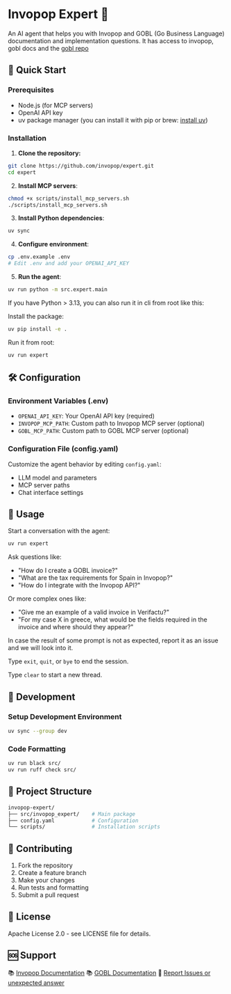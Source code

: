 # Invopop Expert 🤖

An AI agent that helps you with Invopop and GOBL (Go Business Language) documentation and implementation questions. It has access to invopop, gobl docs and the [gobl repo](https://github.com/invopop/gobl)

## 🚀 Quick Start

### Prerequisites

- Node.js (for MCP servers)
- OpenAI API key
- uv package manager (you can install it with pip or brew: [install uv](https://docs.astral.sh/uv/getting-started/installation/))

### Installation

1. **Clone the repository:**

```bash
git clone https://github.com/invopop/expert.git
cd expert
```

2. **Install MCP servers**:

```bash
chmod +x scripts/install_mcp_servers.sh
./scripts/install_mcp_servers.sh
```

3. **Install Python dependencies**:

```bash
uv sync
```

4. **Configure environment**:

```bash
cp .env.example .env
# Edit .env and add your OPENAI_API_KEY
```

5. **Run the agent**:
```bash
uv run python -m src.expert.main
```

If you have Python > 3.13, you can also run it in cli from root like this:

Install the package: 
```bash
uv pip install -e .
```

Run it from root:
```bash
uv run expert
```

## 🛠️ Configuration
### Environment Variables (.env)

- `OPENAI_API_KEY`: Your OpenAI API key (required)
- `INVOPOP_MCP_PATH`: Custom path to Invopop MCP server (optional)
- `GOBL_MCP_PATH`: Custom path to GOBL MCP server (optional)

### Configuration File (config.yaml)
Customize the agent behavior by editing `config.yaml`:

- LLM model and parameters
- MCP server paths
- Chat interface settings

## 💬 Usage
Start a conversation with the agent:

```bash
uv run expert
```

Ask questions like:

- "How do I create a GOBL invoice?"
- "What are the tax requirements for Spain in Invopop?"
- "How do I integrate with the Invopop API?"

Or more complex ones like:
- "Give me an example of a valid invoice in Verifactu?"
- "For my case X in greece, what would be the fields required in the invoice and where should they appear?"

In case the result of some prompt is not as expected, report it as an issue and we will look into it. 

Type `exit`, `quit`, or `bye` to end the session.

Type `clear` to start a new thread.

## 🧪 Development

### Setup Development Environment
```bash
uv sync --group dev
```

### Code Formatting
```bash
uv run black src/
uv run ruff check src/
```

## 📁 Project Structure

``` bash
invopop-expert/
├── src/invopop_expert/    # Main package
├── config.yaml            # Configuration
└── scripts/               # Installation scripts
```

## 🤝 Contributing

1. Fork the repository
2. Create a feature branch
3. Make your changes
4. Run tests and formatting
5. Submit a pull request

## 📄 License
Apache License 2.0 - see LICENSE file for details.

## 🆘 Support

📚 [Invopop Documentation](https://docs.invopop.com/home)
📚 [GOBL Documentation](https://docs.gobl.org/introduction)
🐛 [Report Issues or unexpected answer](https://github.com/invopop/expert/issues)